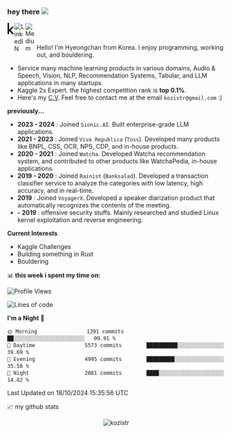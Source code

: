 ### hey there <img src="https://media.giphy.com/media/hvRJCLFzcasrR4ia7z/giphy.gif" width="25px">

<div class="icons">
  <a href="https://kaggle.com/kozistr">
    <img align="left" alt="Kaggle" width="16px" src="assets/kaggle-brands.svg" />
  </a>
  <a href="https://www.linkedin.com/in/kozistr/">
    <img align="left" alt="LinkedIN" width="26px" src="https://github.com/gauravghongde/social-icons/blob/master/SVG/Color/LinkedIN.svg" />
  </a>
  <a href="https://medium.com/@kozistr">
    <img align="left" alt="Medium" width="26px" src="https://github.com/gauravghongde/social-icons/blob/master/SVG/Color/Medium.svg" />
  </a>
  <br />
</div>

<br />

Hello! I'm Hyeongchan from Korea. I enjoy programming, working out, and bouldering.

* Service many machine learning products in various domains, Audio & Speech, Vision, NLP, Recommendation Systems, Tabular, and LLM applications in many startups.
* Kaggle 2x Expert. the highest competition rank is **top 0.1%**.
* Here's my [C.V](http://kozistr.tech/about). Feel free to contact me at the email `kozistr@gmail.com` :)

**previously...**

* **2023 - 2024** : Joined `Sionic.AI`. Built enterprise-grade LLM applications.
* **2021 - 2023** : Joined `Viva Republica` (`Toss`). Developed many products like BNPL, CSS, OCR, NPS, CDP, and in-house products.
* **2020 - 2021** : Joined `Watcha`. Developed Watcha recommendation system, and contributed to other products like WatchaPedia, in-house applications.
* **2019 - 2020** : Joined `Rainist` (`Banksalad`). Developed a transaction classifier service to analyze the categories with low latency, high accuracy, and in real-time.
* **2019** : Joined `VoyagerX`. Developed a speaker diarization product that automatically recognizes the contents of the meeting.
* **- 2019** : offensive security stuffs. Mainly researched and studied Linux kernel exploitation and reverse engineering.

**Current Interests**

* Kaggle Challenges
* Building something in Rust
* Bouldering

📊 **this week i spent my time on:**
<!--START_SECTION:waka-->
![Profile Views](http://img.shields.io/badge/Profile%20Views-0-blue)

![Lines of code](https://img.shields.io/badge/From%20Hello%20World%20I%27ve%20Written-4.5%20million%20lines%20of%20code-blue)

**I'm a Night 🦉** 

```text
🌞 Morning                1391 commits        ██░░░░░░░░░░░░░░░░░░░░░░░   09.91 % 
🌆 Daytime                5573 commits        ██████████░░░░░░░░░░░░░░░   39.69 % 
🌃 Evening                4995 commits        █████████░░░░░░░░░░░░░░░░   35.58 % 
🌙 Night                  2081 commits        ████░░░░░░░░░░░░░░░░░░░░░   14.82 % 
```



 Last Updated on 18/10/2024 15:35:56 UTC
<!--END_SECTION:waka-->

📈 my github stats

<p align="center"> <img src="https://github-readme-stats.vercel.app/api?username=kozistr&show_icons=true&theme=gotham" alt="kozistr" />
